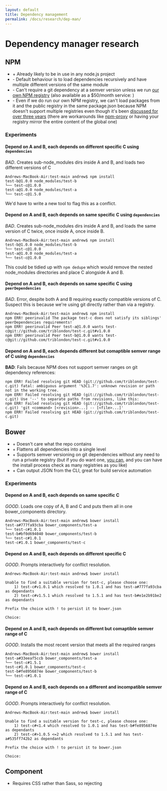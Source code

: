 ```yaml
---
layout: default
title: Dependency management
permalink: /docs/research/dep-man/
---
```


# Dependency manager research

## NPM

* \+ Already likely to be in use in any node.js project
* \- Default behaviour is to load dependencies recursively and have multiple different versions of the same module
* \- Can't require a git dependency at a semver version unless we run [our own NPM registry](https://github.com/isaacs/npmjs.org) (also available as a $50/month service: )
* \- Even if we do run our own NPM registry, we can't load packages from it and the public registry in the same package.json because NPM doesn't support multiple registries even though it's been [discussed for over three years](https://github.com/isaacs/npm/issues/100) (there are workarounds like [npm-proxy](https://github.com/g-k/npm-proxy) or having your registry mirror the entire content of the global one)


### Experiments

#### Depend on A and B, each depends on different specific C using `dependencies`

*BAD*. Creates sub-node_modules dirs inside A and B, and loads two different versions of C

	Andrews-MacBook-Air:test-main andrew$ npm install
	test-b@1.0.0 node_modules/test-b
	└── test-c@1.0.0
	test-a@1.0.0 node_modules/test-a
	└── test-c@1.5.0

We'd have to write a new tool to flag this as a conflict.


#### Depend on A and B, each depends on same specific C using `dependencies`

*BAD*. Creates sub-node_modules dirs inside A and B, and loads the same version of C twice, once inside A, once inside B.

	Andrews-MacBook-Air:test-main andrew$ npm install
	test-b@1.0.0 node_modules/test-b
	└── test-c@1.0.0
	test-a@1.0.0 node_modules/test-a
	└── test-c@1.0.0

This could be tidied up with `npm dedupe` which would remove the nested node_modules directories and place C alongside A and B.


#### Depend on A and B, each depends on same specific C using `peerDependencies`

*BAD*. Error, despite both A and B requiring exactly compatible versions of C.  Suspect this is because we're using git directly rather than via a registry.

	Andrews-MacBook-Air:test-main andrew$ npm install
	npm ERR! peerinvalid The package test-c does not satisfy its siblings' peerDependencies requirements!
	npm ERR! peerinvalid Peer test-a@1.0.0 wants test-c@git://github.com/triblondon/test-c.git#v1.0.0
	npm ERR! peerinvalid Peer test-b@1.0.0 wants test-c@git://github.com/triblondon/test-c.git#v1.0.0


#### Depend on A and B, each depends different but comaptible semver range of C using `dependencies`

**BAD**: Fails because NPM does not support semver ranges on git dependency references:

	npm ERR! Failed resolving git HEAD (git://github.com/triblondon/test-c.git) fatal: ambiguous argument '%3C1.7': unknown revision or path not in the working tree.
	npm ERR! Failed resolving git HEAD (git://github.com/triblondon/test-c.git) Use '--' to separate paths from revisions, like this:
	npm ERR! Failed resolving git HEAD (git://github.com/triblondon/test-c.git) 'git <command> [<revision>...] -- [<file>...]'
	npm ERR! Failed resolving git HEAD (git://github.com/triblondon/test-c.git)




## Bower

* \+ Doesn't care what the repo contains
* \+ Flattens all dependencies into a single level
* \+ Supports semver versioning on git dependencies without any need to run a private registry (but if you do want one, [you can](http://toranbillups.com/blog/archive/2013/08/04/How-to-host-a-private-bower-registry/), and you can have the install process check as many registries as you like)
* \+ Can output JSON from the CLI, great for build service automation

### Experiments

#### Depend on A and B, each depends on same specific C

*GOOD*. Loads one copy of A, B and C and puts them all in one bower_components directory.

	Andrews-MacBook-Air:test-main andrew$ bower install
	test-a#777fa93cba bower_components/test-a
	└── test-c#1.0.1
	test-b#bf0d694040 bower_components/test-b
	└── test-c#1.0.1
	test-c#1.0.1 bower_components/test-c

#### Depend on A and B, each depends on different specific C

*GOOD*. Prompts interactively for conflict resolution.

	Andrews-MacBook-Air:test-main andrew$ bower install

	Unable to find a suitable version for test-c, please choose one:
	    1) test-c#v1.0.1 which resolved to 1.0.1 and has test-a#777fa93cba as dependants
	    2) test-c#v1.5.1 which resolved to 1.5.1 and has test-b#e1e2b91be2 as dependants

	Prefix the choice with ! to persist it to bower.json

	Choice:

#### Depend on A and B, each depends on different but comaptible semver range of C

*GOOD*. Installs the most recent version that meets all the required ranges

	Andrews-MacBook-Air:test-main andrew$ bower install
	test-a#33eeaf5ccb bower_components/test-a
	└── test-c#1.5.1
	test-c#1.0.1 bower_components/test-c
	test-b#fe8956874e bower_components/test-b
	└── test-c#1.0.1

#### Depend on A and B, each depends on a different and incompatible semver range of C

*GOOD*. Prompts interactively for conflict resolution.

	Andrews-MacBook-Air:test-main andrew$ bower install

	Unable to find a suitable version for test-c, please choose one:
	    1) test-c#<1.4 which resolved to 1.0.1 and has test-b#fe8956874e as dependants
	    2) test-c#>1.0.5 <=2 which resolved to 1.5.1 and has test-a#535ff742b2 as dependants

	Prefix the choice with ! to persist it to bower.json

	Choice:


## Component

- Requires CSS rather than Sass, so rejecting
